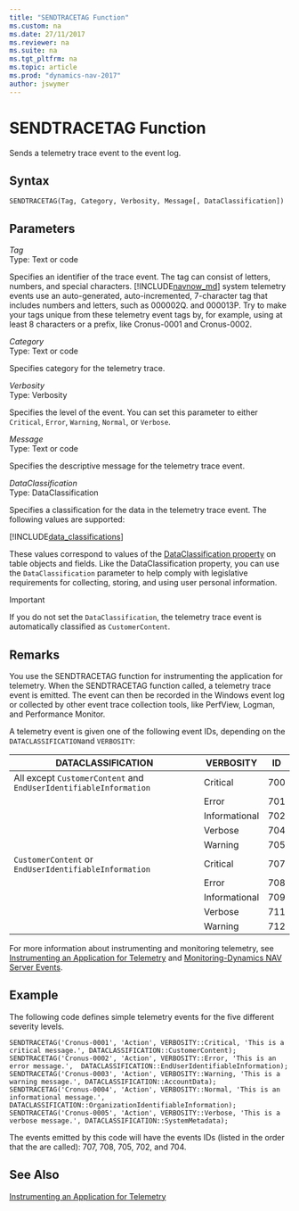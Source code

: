 ```yaml
---
title: "SENDTRACETAG Function"
ms.custom: na
ms.date: 27/11/2017
ms.reviewer: na
ms.suite: na
ms.tgt_pltfrm: na
ms.topic: article
ms.prod: "dynamics-nav-2017"
author: jswymer
---
```

# SENDTRACETAG Function
Sends a telemetry trace event to the event log.  
  
## Syntax  

```  
SENDTRACETAG(Tag, Category, Verbosity, Message[, DataClassification])  
``` 

## Parameters  
*Tag*  
Type: Text or code  
  
Specifies an identifier of the trace event. The tag can consist of letters, numbers, and special characters. [!INCLUDE[navnow_md](includes/navnow_md.md)] system telemetry events use an auto-generated, auto-incremented, 7-character tag that includes numbers and letters, such as 000002Q. and 000013P. Try to make your tags unique from these telemetry event tags by, for example, using at least 8 characters or a prefix, like Cronus-0001 and Cronus-0002. 
  
*Category*  
Type: Text or code  
  
Specifies category for the telemetry trace.  
  
*Verbosity*  
Type: Verbosity  
  
Specifies the level of the event. You can set this parameter to either `Critical`, `Error`, `Warning`, `Normal`, or `Verbose`.   
  
*Message*  
Type: Text or code  
  
Specifies the descriptive message for the telemetry trace event. 

*DataClassification*  
Type: DataClassification  
  
Specifies a classification for the data in the telemetry trace event. The following values are supported:

[!INCLUDE[data_classifications](includes/data_classifications.md)] 

These values correspond to values of the [DataClassification property](dataclassification-property.md) on table objects and fields. Like the DataClassification property, you can use the `DataClassification` parameter to help comply with legislative requirements for collecting, storing, and using user personal information.

>[!IMPORTANT]
>If you do not set the `DataClassification`, the telemetry trace event is automatically classified as `CustomerContent`.

## Remarks 
You use the SENDTRACETAG function for instrumenting the application for telemetry. When the SENDTRACETAG function called, a telemetry trace event is emitted. The event can then be recorded in the Windows event log or collected by other event trace collection tools, like PerfView, Logman, and Performance Monitor. 

A telemetry event is given one of the following event IDs, depending on the `DATACLASSIFICATION`and `VERBOSITY`:

|  DATACLASSIFICATION |  VERBOSITY |    ID|
|----------------------|------|------------------------------|
|All except `CustomerContent` and `EndUserIdentifiableInformation`|Critical|700|
||Error|701|
||Informational|702|
||Verbose|704|
||Warning|705|
|`CustomerContent` or `EndUserIdentifiableInformation`|Critical|707|
||Error|708|
||Informational|709|
||Verbose|711 |
||Warning|712 |

For more information about instrumenting and monitoring telemetry, see [Instrumenting an Application for Telemetry](instrumenting-application-for-telemetry.md) and [Monitoring-Dynamics NAV Server Events](Monitoring-Microsoft-Dynamics-NAV-Server-Events.md). 


## Example 
The following code defines simple telemetry events for the five different severity levels. 

```  
SENDTRACETAG('Cronus-0001', 'Action', VERBOSITY::Critical, 'This is a critical message.', DATACLASSIFICATION::CustomerContent);
SENDTRACETAG('Cronus-0002', 'Action', VERBOSITY::Error, 'This is an error message.',  DATACLASSIFICATION::EndUserIdentifiableInformation);
SENDTRACETAG('Cronus-0003', 'Action', VERBOSITY::Warning, 'This is a warning message.', DATACLASSIFICATION::AccountData);
SENDTRACETAG('Cronus-0004', 'Action', VERBOSITY::Normal, 'This is an informational message.', DATACLASSIFICATION::OrganizationIdentifiableInformation);
SENDTRACETAG('Cronus-0005', 'Action', VERBOSITY::Verbose, 'This is a verbose message.', DATACLASSIFICATION::SystemMetadata);
```  

The events emitted by this code will have the events IDs (listed in the order that the are called): 707, 708, 705, 702, and 704.

## See Also  
[Instrumenting an Application for Telemetry](instrumenting-application-for-telemetry.md) 